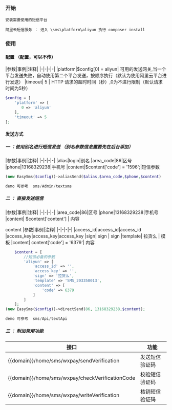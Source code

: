 ### 开始

```shell
安装需要使用的短信平台 

阿里云短信服务 ： 进入 \sms\platform\aliyun 执行 composer install

```

### 使用


#### 配置 （配置，可以不传）

|参数|事例|注释|
|-|-|-|-|
|platform|$config[0] = aliyun| 可用的发送网关,当一个平台发送失败，自动使用第二个平台发送，按顺序执行（默认为使用阿里云平台进行发送）
|timeout| 5 | HTTP 请求的超时时间（秒）,0为不进行限制（默认请求时间为5秒）

```php
$config = [
    'platform' => [
       0 => 'aliyun'
    ],
    'timeout' => 5
];
```

#### 发送方式

##### 一 ：使用别名进行短信发送 （别名参数信息需要先在后台添加）

|参数|事例|注释|
|-|-|-|-|
|alias|login|别名
|area_code|86|区号
|phone|13168329238|手机号
|content|$content['code'] = '1596';|短信参数

```php
(new EasySms($config))->aliasSend($alias,$area_code,$phone,$content)    
      
demo 可参考  sms/Admin/textsms        
```   

##### 二 ： 直接发送短信 

|参数|事例|注释|
|-|-|-|-|
|area_code|86|区号
|phone|13168329238|手机号
|content| $content['content'] | 内容

content 
|参数|事例|注释|
|-|-|-|-|
|access_id|access_id|access_id
|access_key|access_key|access_key
|sign| sign | sign
|template| 拉货么 | 模板
|content| content['code'] = '6379'| 内容

```php
    $content = [
        //短信必备的参数
        'aliyun' => [
            'access_id' => '',
            'access_key' => '',
            'sign' => '拉货么',
            'template' => 'SMS_203350013',
            'content' => [
                'code' => 6379
            ]
        ]
    ];
(new EasySms($config))->directSend(86, 13168329238,$content);
    
demo 可参考  sms/Api/textApi          
```

##### 三 ： 附加常用功能

|接口|功能|
|-|-|
|{{domain}}/home/sms/wxpay/sendVerification|发送短信验证码
|{{domain}}/home/sms/wxpay/checkVerificationCode|校验短信验证码
|{{domain}}/home/sms/wxpay/writeVerification|核销短信验证码 